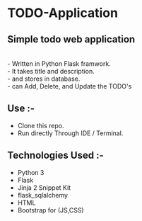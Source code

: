 # TODO-Application

## Simple todo web application 
<br>
- Written in Python Flask framwork.
<br>
- It takes title and description.
<br>
- and stores in database.
<br>
- can Add, Delete, and Update the TODO's

## Use :-
- Clone this repo.
- Run directly Through IDE / Terminal.

## Technologies Used :-
- Python 3
- Flask
- Jinja 2 Snippet Kit
- flask_sqlalchemy
- HTML
- Bootstrap for (JS,CSS)

